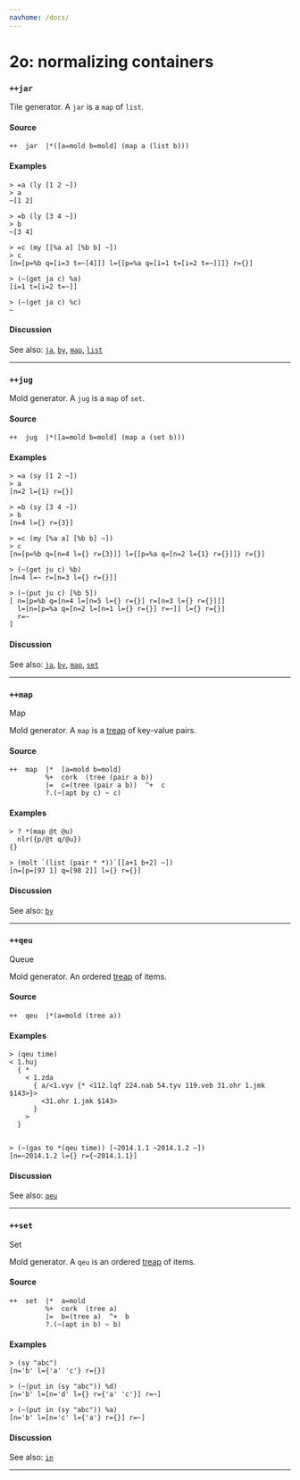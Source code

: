 ```yaml
---
navhome: /docs/
---
```


# 2o: normalizing containers
### `++jar`

Tile generator. A `jar` is a `map` of `list`.

#### Source

    ++  jar  |*([a=mold b=mold] (map a (list b)))

#### Examples

    > =a (ly [1 2 ~])
    > a
    ~[1 2]

    > =b (ly [3 4 ~])
    > b
    ~[3 4]

    > =c (my [[%a a] [%b b] ~])
    > c
    [n=[p=%b q=[i=3 t=~[4]]] l={[p=%a q=[i=1 t=[i=2 t=~]]]} r={}]

    > (~(get ja c) %a)
    [i=1 t=[i=2 t=~]]

    > (~(get ja c) %c)
    ~


#### Discussion

See also: [`ja`](../2j), [`by`](../2i), [`map`](../2i), [`list`](../2b)

***
### `++jug`

Mold generator.  A `jug` is a `map` of `set`.

#### Source

    ++  jug  |*([a=mold b=mold] (map a (set b)))   


#### Examples

    > =a (sy [1 2 ~])
    > a
    [n=2 l={1} r={}]

    > =b (sy [3 4 ~])
    > b
    [n=4 l={} r={3}]

    > =c (my [%a a] [%b b] ~])
    > c
    [n=[p=%b q=[n=4 l={} r={3}]] l={[p=%a q=[n=2 l={1} r={}]]} r={}]

    > (~(get ju c) %b)
    [n=4 l=~ r=[n=3 l={} r={}]]

    > (~(put ju c) [%b 5])
    [ n=[p=%b q=[n=4 l=[n=5 l={} r={}] r=[n=3 l={} r={}]]]
      l=[n=[p=%a q=[n=2 l=[n=1 l={} r={}] r=~]] l={} r={}]
      r=~
    ]

#### Discussion

See also: [`ja`](../2j), [`by`](../2i), [`map`](../2i), [`set`](..2h)

***
### `++map`

Map

Mold generator. A `map` is a [treap](https://en.wikipedia.org/wiki/Treap) of
key-value pairs.


#### Source

    ++  map  |*  [a=mold b=mold]                          
             %+  cork  (tree (pair a b))                    
             |=  c=(tree (pair a b))  ^+  c   
             ?.(~(apt by c) ~ c)

#### Examples


    > ? *(map @t @u)
      nlr({p/@t q/@u})
    {}   

    > (molt `(list (pair * *))`[[a+1 b+2] ~])
    [n=[p=[97 1] q=[98 2]] l={} r={}]

#### Discussion

See also: [`by`](../2i)

***
### `++qeu`

Queue

Mold generator. An ordered [treap](http://en.wikipedia.org/wiki/Treap) of
items.

#### Source

    ++  qeu  |*(a=mold (tree a))                                



#### Examples

    > (qeu time)
    < 1.huj
      { *
        < 1.zda
          { a/<1.vyv {* <112.lqf 224.nab 54.tyv 119.veb 31.ohr 1.jmk $143>}>
            <31.ohr 1.jmk $143>
          }
        >
      }


    > (~(gas to *(qeu time)) [~2014.1.1 ~2014.1.2 ~])
    [n=~2014.1.2 l={} r={~2014.1.1}]


#### Discussion

See also: [`qeu`](../2k)

***
### `++set`

Set

Mold generator. A `qeu` is an ordered [treap](http://en.wikipedia.org/wiki/Treap) of
items.

#### Source

    ++  set  |*  a=mold                                     
             %+  cork  (tree a)                          
             |=  b=(tree a)  ^+  b                        
             ?.(~(apt in b) ~ b)       


#### Examples


    > (sy "abc")
    [n='b' l={'a' 'c'} r={}]

    > (~(put in (sy "abc")) %d)
    [n='b' l=[n='d' l={} r={'a' 'c'}] r=~]

    > (~(put in (sy "abc")) %a)
    [n='b' l=[n='c' l={'a'} r={}] r=~]

#### Discussion

See also: [`in`](../2h)

***
